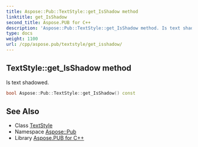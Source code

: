 ```yaml
---
title: Aspose::Pub::TextStyle::get_IsShadow method
linktitle: get_IsShadow
second_title: Aspose.PUB for C++
description: 'Aspose::Pub::TextStyle::get_IsShadow method. Is text shadowed in C++.'
type: docs
weight: 1100
url: /cpp/aspose.pub/textstyle/get_isshadow/
---
```

## TextStyle::get_IsShadow method


Is text shadowed.

```cpp
bool Aspose::Pub::TextStyle::get_IsShadow() const
```

## See Also

* Class [TextStyle](../)
* Namespace [Aspose::Pub](../../)
* Library [Aspose.PUB for C++](../../../)
